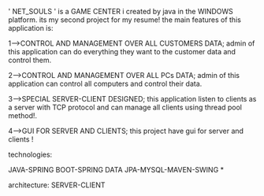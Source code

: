 ' NET_SOULS ' is a GAME CENTER i created by java in the WINDOWS platform. its my second project for my resume! the main features of this application is:

1-->CONTROL AND MANAGEMENT OVER ALL CUSTOMERS DATA; 
admin of this application can do everything they want to the customer data and control them.


2-->CONTROL AND MANAGEMENT OVER ALL PCs DATA; 
admin of this application can control all computers and control their data.


3-->SPECIAL SERVER-CLIENT DESIGNED; 
this application listen to clients as a server with TCP protocol and can manage all clients using thread pool method!.


4-->GUI FOR SERVER AND CLIENTS; 
this project have gui for server and clients !


technologies:

JAVA-SPRING BOOT-SPRING DATA JPA-MYSQL-MAVEN-SWING *

architecture: SERVER-CLIENT
